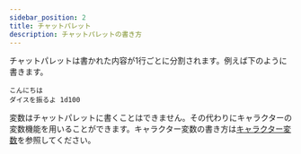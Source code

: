 ```yaml
---
sidebar_position: 2
title: チャットパレット
description: チャットパレットの書き方
---
```


チャットパレットは書かれた内容が1行ごとに分割されます。例えば下のように書きます。

```
こんにちは
ダイスを振るよ 1d100
```

変数はチャットパレットに書くことはできません。その代わりにキャラクターの変数機能を用いることができます。キャラクター変数の書き方は[キャラクター変数](/docs/client/toml)を参照してください。
